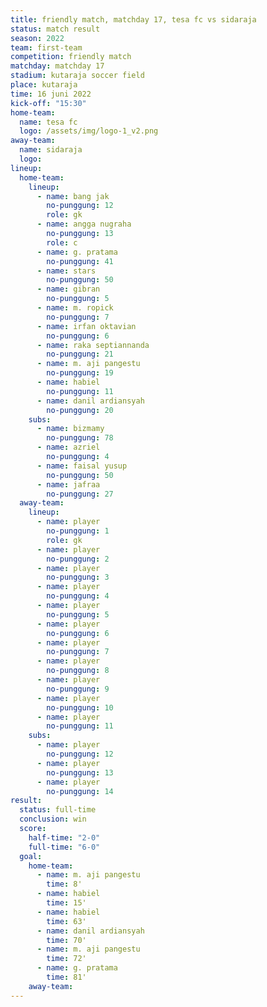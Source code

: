 ```yaml
---
title: friendly match, matchday 17, tesa fc vs sidaraja
status: match result
season: 2022
team: first-team
competition: friendly match
matchday: matchday 17
stadium: kutaraja soccer field
place: kutaraja
time: 16 juni 2022
kick-off: "15:30"
home-team:
  name: tesa fc
  logo: /assets/img/logo-1_v2.png
away-team:
  name: sidaraja
  logo: 
lineup:
  home-team:
    lineup:
      - name: bang jak
        no-punggung: 12
        role: gk
      - name: angga nugraha
        no-punggung: 13
        role: c
      - name: g. pratama
        no-punggung: 41
      - name: stars
        no-punggung: 50
      - name: gibran
        no-punggung: 5
      - name: m. ropick
        no-punggung: 7
      - name: irfan oktavian
        no-punggung: 6
      - name: raka septiannanda
        no-punggung: 21
      - name: m. aji pangestu
        no-punggung: 19
      - name: habiel
        no-punggung: 11
      - name: danil ardiansyah
        no-punggung: 20
    subs:
      - name: bizmamy
        no-punggung: 78
      - name: azriel
        no-punggung: 4
      - name: faisal yusup
        no-punggung: 50
      - name: jafraa
        no-punggung: 27
  away-team:
    lineup:
      - name: player
        no-punggung: 1
        role: gk
      - name: player
        no-punggung: 2
      - name: player
        no-punggung: 3
      - name: player
        no-punggung: 4
      - name: player
        no-punggung: 5
      - name: player
        no-punggung: 6
      - name: player
        no-punggung: 7
      - name: player
        no-punggung: 8
      - name: player
        no-punggung: 9
      - name: player
        no-punggung: 10
      - name: player
        no-punggung: 11
    subs:
      - name: player
        no-punggung: 12
      - name: player
        no-punggung: 13
      - name: player
        no-punggung: 14
result:
  status: full-time
  conclusion: win
  score:
    half-time: "2-0"
    full-time: "6-0"
  goal:
    home-team:
      - name: m. aji pangestu
        time: 8'
      - name: habiel
        time: 15'
      - name: habiel
        time: 63'
      - name: danil ardiansyah
        time: 70'
      - name: m. aji pangestu
        time: 72'
      - name: g. pratama
        time: 81'
    away-team:
---
```


